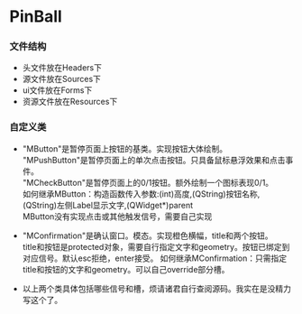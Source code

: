 # PinBall

### 文件结构
+ 头文件放在Headers下  
+ 源文件放在Sources下  
+ ui文件放在Forms下  
+ 资源文件放在Resources下  

### 自定义类
+ "MButton"是暂停页面上按钮的基类。实现按钮大体绘制。  
 "MPushButton"是暂停页面上的单次点击按钮。只具备鼠标悬浮效果和点击事件。  
 "MCheckButton"是暂停页面上的0/1按钮。额外绘制一个图标表现0/1。  
 如何继承MButton：构造函数传入参数:(int)高度,(QString)按钮名称,(QString)左侧Label显示文字,(QWidget*)parent  
 MButton没有实现点击或其他触发信号，需要自己实现

+ "MConfirmation"是确认窗口。模态。实现橙色横幅，title和两个按钮。  
  title和按钮是protected对象，需要自行指定文字和geometry。按钮已绑定到对应信号。默认esc拒绝，enter接受。
  如何继承MConfirmation：只需指定title和按钮的文字和geometry。可以自己override部分槽。
  
+ 以上两个类具体包括哪些信号和槽，烦请诸君自行查阅源码。我实在是没精力写这个了。
